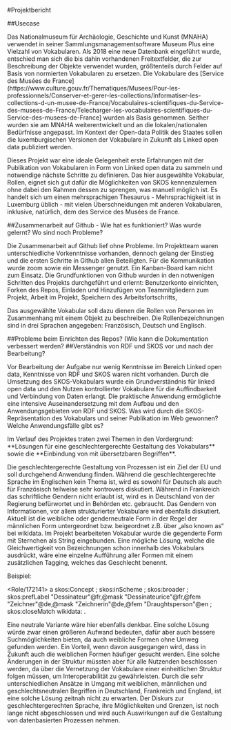 #Projektbericht

##Usecase

<p>Das Nationalmuseum für Archäologie, Geschichte und Kunst (MNAHA) verwendet in seiner Sammlungsmanagementsoftware Museum Plus eine Vielzahl von Vokabularen. Als 2018 eine neue Datenbank eingeführt wurde, entschied man sich die bis dahin vorhandenen Freitextfelder, die zur Beschreibung der Objekte verwendet wurden, größtenteils durch Felder auf Basis von normierten Vokabularen zu ersetzen. Die Vokabulare des [Service des Musées de France](https://www.culture.gouv.fr/Thematiques/Musees/Pour-les-professionnels/Conserver-et-gerer-les-collections/Informatiser-les-collections-d-un-musee-de-France/Vocabulaires-scientifiques-du-Service-des-musees-de-France/Telecharger-les-vocabulaires-scientifiques-du-Service-des-musees-de-France] wurden als Basis genommen. Seither wurden sie am MNAHA weiterentwickelt und an die lokalen/nationalen Bedürfnisse angepasst. Im Kontext der Open-data Politik des Staates sollen die luxemburgischen Versionen der Vokabulare in Zukunft als Linked open data publiziert werden.</p>

<p>Dieses Projekt war eine ideale Gelegenheit erste Erfahrungen mit der Publikation von Vokabularen in Form von Linked open data zu sammeln und notwendige nächste Schritte zu definieren. Das hier ausgewählte Vokabular, Rollen, eignet sich gut dafür die Möglichkeiten von SKOS kennenzulernen ohne dabei den Rahmen dessen zu sprengen, was manuell möglich ist. Es handelt sich um einen mehrsprachigen Thesaurus - Mehrsprachigkeit ist in Luxemburg üblich - mit vielen Überschneidungen mit anderen Vokabularen, inklusive, natürlich, dem des Service des Musées de France.</p>

##Zusammenarbeit auf Github - Wie hat es funktioniert? Was wurde gelernt? Wo sind noch Probleme?
<p>Die Zusammenarbeit auf Github lief ohne Probleme. Im Projektteam waren unterschiedliche Vorkenntnisse vorhanden, dennoch gelang der Einstieg und die ersten Schritte in Github allen Beteiligten. Für die Kommunikation wurde zoom sowie ein Messenger genutzt. Ein Kanban-Board kam nicht zum Einsatz. Die Grundfunktionen von Github wurden in den notwenigen Schritten des Projekts durchgeführt und erlernt: Benutzerkonto einrichten, Forken des Repos, Einladen und Hinzufügen von Teammitgliedern zum Projekt, Arbeit im Projekt, Speichern des Arbeitsfortschritts, </p>

Das ausgewählte Vokabular soll dazu dienen die Rollen von Personen im Zusammenhang mit einem Objekt zu beschreiben. Die Rollenbezeichnungen sind in drei Sprachen angegeben: Französisch, Deutsch und Englisch. 

##Probleme beim Einrichten des Repos? (Wie kann die Dokumentation verbessert werden?
##Verständnis von RDF und SKOS vor und nach der Bearbeitung?
<p>Vor Bearbeitung der Aufgabe nur wenig Kenntnisse im Bereich Linked open data, Kenntnisse von RDF und SKOS waren nicht vorhanden. Durch die Umsetzung des SKOS-Vokabulars wurde ein Grundverständnis für linked open data und den Nutzen kontrollierter Vokabulare für die Auffindbarkeit und Verbindung von Daten erlangt. Die praktische Anwendung ermöglichte eine intensive Auseinandersetzung mit dem Aufbau und den Anwendungsgebieten von RDF und SKOS.
Was wird durch die SKOS-Repräsentation des Vokabulars und seiner Publikation im Web gewonnen?
Welche Anwendungsfälle gibt es?</p>

<p>Im Verlauf des Projektes traten zwei Themen in den Vordergrund: **Lösungen für eine geschlechtergerechte Gestaltung des Vokabulars** sowie die **Einbindung von mit übersetzbaren Begriffen**. </p>
<p>Die geschlechtergerechte Gestaltung von Prozessen ist ein Ziel der EU und soll durchgehend Anwendung finden. Während die geschlechtergerechte Sprache im Englischen kein Thema ist, wird es sowohl für Deutsch als auch für Französisch teilweise sehr kontrovers diskutiert. Während in Frankreich das schriftliche Gendern nicht erlaubt ist, wird es in Deutschland von der Regierung befürwortet und in Behörden etc. gebraucht. Das Gendern von Informationen, vor allem strukturierter Vokabulare wird ebenfalls diskutiert. Aktuell ist die weibliche oder genderneutrale Form in der Regel der männlichen Form untergeordnet bzw. beigeordnet z.B. über „also known as“ bei wikidata. Im Projekt bearbeiteten Vokabular wurde die gegenderte Form mit Sternchen als String eingebunden. Eine mögliche Lösung, welche die Gleichwertigkeit von Bezeichnungen schon innerhalb des Vokabulars ausdrückt, wäre eine einzelne Aufführung aller Formen mit einem zusätzlichen Tagging, welches das Geschlecht benennt.</p> 
<p>Beispiel:</p>

<Role/172141>
    a skos:Concept ;
    skos:inScheme <Role> ;
    skos:broader <Role172415> ;
    skos:prefLabel
        "Dessinateur"@fr,@mask
        "Dessinateurice"@fr,@fem
        "Zeichner"@de,@mask
        "Zeichnerin"@de,@fem
        "Draughtsperson"@en ;
    skos:closeMatch wikidata:<Q15296811> .

<p>Eine neutrale Variante wäre hier ebenfalls denkbar. 
Eine solche Lösung würde zwar einen größeren Aufwand bedeuten, dafür aber auch bessere Suchmöglichkeiten bieten, da auch weibliche Formen ohne Umweg gefunden werden. Ein Vorteil, wenn davon ausgegangen wird, dass in Zukunft auch die weiblichen Formen häufiger gesucht werden.
Eine solche Änderungen in der Struktur müssten aber für alle Nutzenden beschlossen werden, da über die Vernetzung der Vokabulare einer einheitlichen Struktur folgen müssen, um Interoperabilität zu gewährleisten. Durch die sehr unterschiedlichen Ansätze in Umgang mit weiblichen, männlichen und geschlechtsneutralen Begriffen in Deutschland, Frankreich und England, ist eine solche Lösung zeitnah nicht zu erwarten. Der Diskurs zur geschlechtergerechten Sprache, ihre Möglichkeiten und Grenzen, ist noch lange nicht abgeschlossen und wird auch Auswirkungen auf die Gestaltung von datenbasierten Prozessen nehmen.</p>



